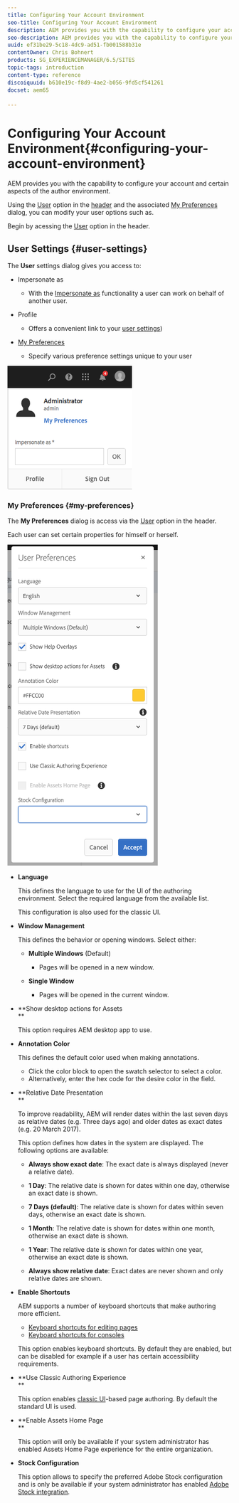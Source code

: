 ```yaml
---
title: Configuring Your Account Environment
seo-title: Configuring Your Account Environment
description: AEM provides you with the capability to configure your account and certain aspects of the author environment
seo-description: AEM provides you with the capability to configure your account and certain aspects of the author environment
uuid: ef31be29-5c18-4dc9-ad51-fb001588b31e
contentOwner: Chris Bohnert
products: SG_EXPERIENCEMANAGER/6.5/SITES
topic-tags: introduction
content-type: reference
discoiquuid: b610e19c-f8d9-4ae2-b056-9fd5cf541261
docset: aem65

---
```


# Configuring Your Account Environment{#configuring-your-account-environment}

AEM provides you with the capability to configure your account and certain aspects of the author environment.

Using the [User](../../../sites/authoring/using/user-properties.md#user-settings) option in the [header](../../../sites/authoring/using/basic-handling.md#the-header) and the associated [My Preferences](#userpreferences) dialog, you can modify your user options such as.

Begin by acessing the [User](../../../sites/authoring/using/user-properties.md#user-settings) option in the header.

## User Settings {#user-settings}

The **User** settings dialog gives you access to:

* Impersonate as

    * With the [Impersonate as](../../../sites/administering/using/security.md#impersonating-another-user) functionality a user can work on behalf of another user.

* Profile

    * Offers a convenient link to your [user settings](../../../sites/administering/using/security.md))

* [My Preferences](../../../sites/authoring/using/user-properties.md#my-preferences)

    * Specify various preference settings unique to your user

![](assets/screen_shot_2018-03-20at103808.png)

### My Preferences {#my-preferences}

The **My Preferences** dialog is access via the [User](../../../sites/authoring/using/user-properties.md#user-settings) option in the header.

Each user can set certain properties for himself or herself.

![](assets/screen-shot_2019-03-05at100322.png)

* **Language**

  This defines the language to use for the UI of the authoring environment. Select the required language from the available list.

  This configuration is also used for the classic UI.

* **Window Management**

  This defines the behavior or opening windows. Select either:

    * **Multiple Windows** (Default)

        * Pages will be opened in a new window.

    * **Single Window**

        * Pages will be opened in the current window.

* **Show desktop actions for Assets  
  **

  This option requires AEM desktop app to use.

* **Annotation Color**

  This defines the default color used when making annotations.

    * Click the color block to open the swatch selector to select a color.
    * Alternatively, enter the hex code for the desire color in the field.

* **Relative Date Presentation  
  **

  To improve readability, AEM will render dates within the last seven days as relative dates (e.g. Three days ago) and older dates as exact dates (e.g. 20 March 2017).

  This option defines how dates in the system are displayed. The following options are available:

    * **Always show exact date**: The exact date is always displayed (never a relative date).
    * **1 Day**: The relative date is shown for dates within one day, otherwise an exact date is shown.  
    
    * **7 Days (default)**: The relative date is shown for dates within seven days, otherwise an exact date is shown.  
    
    * **1 Month**: The relative date is shown for dates within one month, otherwise an exact date is shown.  
    
    * **1 Year**: The relative date is shown for dates within one year, otherwise an exact date is shown.  
    
    * **Always show relative date**: Exact dates are never shown and only relative dates are shown.

* **Enable Shortcuts**

  AEM supports a number of keyboard shortcuts that make authoring more efficient.

    * [Keyboard shortcuts for editing pages](/sites/authoring/using/page-authoring-keyboard-shortcuts.md)
    * [Keyboard shortcuts for consoles](/sites/authoring/using/keyboard-shortcuts.md)

  This option enables keyboard shortcuts. By default they are enabled, but can be disabled for example if a user has certain accessibility requirements.

* **Use Classic Authoring Experience  
  **

  This option enables [classic UI](/sites/classic-ui-authoring/user-guide.md)-based page authoring. By default the standard UI is used.

* **Enable Assets Home Page  
  **

  This option will only be available if your system administrator has enabled Assets Home Page experience for the entire organization.

* **Stock Configuration**

  This option allows to specify the preferred Adobe Stock configuration and is only be available if your system administrator has enabled [Adobe Stock integration](../../../assets/using/aem-assets-adobe-stock.md).

